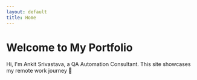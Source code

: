```yaml
---
layout: default
title: Home
---
```

<link rel="icon" href="/assets/images/favicon.ico" type="image/x-icon">

# Welcome to My Portfolio
Hi, I'm Ankit Srivastava, a QA Automation Consultant. This site showcases my remote work journey 🚀
